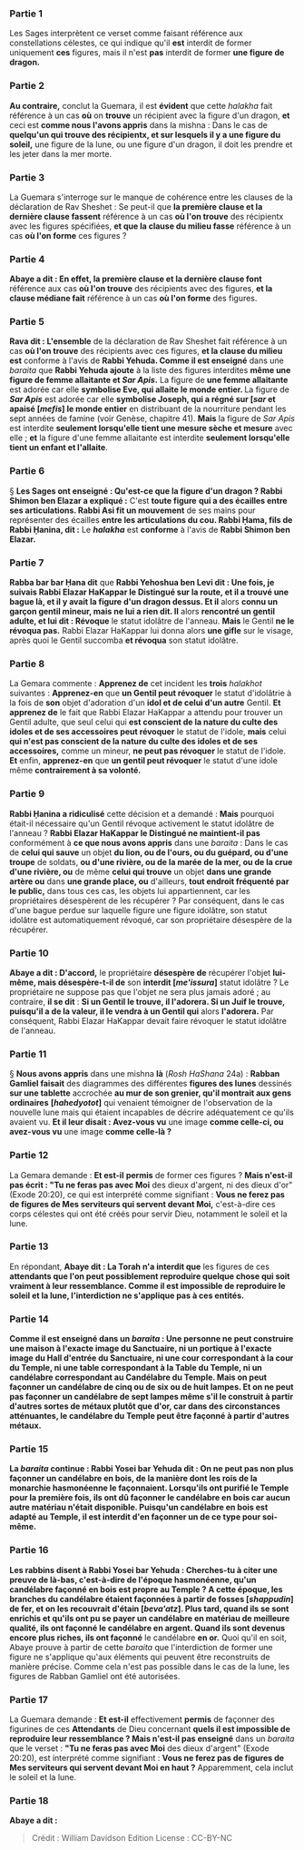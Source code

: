 
### Partie 1
Les Sages interprètent ce verset comme faisant référence aux constellations célestes, ce qui indique qu'il <b>est</b> interdit de former uniquement <b>ces</b> figures, mais il n'est <b>pas</b> interdit de former <b>une figure de dragon.</b>

### Partie 2
<b>Au contraire,</b> conclut la Guemara, il est <b>évident</b> que cette <i>halakha</i> fait référence à un cas <b>où</b> on <b>trouve</b> un récipient avec la figure d'un dragon, <b>et</b> ceci est <b>comme nous l'avons appris</b> dans la mishna : Dans le cas de <b>quelqu'un qui trouve des récipientx, et sur lesquels il y a une figure du soleil,</b> une figure de la lune, ou une figure d'un dragon, il doit les prendre et les jeter dans la mer morte.

### Partie 3
La Guemara s'interroge sur le manque de cohérence entre les clauses de la déclaration de Rav Sheshet : Se peut-il que <b>la première clause et la dernière clause fassent</b> référence à un cas <b>où l'on trouve</b> des récipientx avec les figures spécifiées, <b>et que la clause du milieu fasse</b> référence à un cas <b>où l'on forme</b> ces figures ?

### Partie 4
<b>Abaye a dit : En effet, la première clause et la dernière clause font</b> référence aux cas <b>où l'on trouve</b> des récipients avec des figures, <b>et la clause médiane fait</b> référence à un cas <b>où l'on forme</b> des figures.

### Partie 5
<b>Rava dit : L'ensemble</b> de la déclaration de Rav Sheshet fait référence à un cas <b>où l'on trouve</b> des récipients avec ces figures, <b>et la clause du milieu est</b> conforme à l'avis de <b>Rabbi Yehuda. Comme il est enseigné</b> dans une <i>baraita</i> que <b>Rabbi Yehuda ajoute</b> à la liste des figures interdites <b>même une figure de femme allaitante et <i>Sar Apis</i>.</b> La figure de <b>une femme allaitante</b> est adorée car elle <b>symbolise Eve, qui allaite le monde entier. </b> La figure de <b><i>Sar Apis</i></b> est adorée car elle <b>symbolise Joseph, qui a régné sur [<i>sar</i> et apaisé [<i>mefis</i>] le monde entier</b> en distribuant de la nourriture pendant les sept années de famine (voir Genèse, chapitre 41). <b>Mais</b> la figure de <i>Sar Apis</i> est interdite <b>seulement lorsqu'elle tient une mesure sèche et mesure</b> avec elle ; <b>et</b> la figure d'une femme allaitante est interdite <b>seulement lorsqu'elle tient un enfant et l'allaite</b>.

### Partie 6
§ <b>Les Sages ont enseigné : Qu'est-ce que la figure d'un dragon ? Rabbi Shimon ben Elazar a expliqué :</b> C'est <b>toute figure</b> <b>qui a des écailles entre ses articulations. Rabbi Asi fit un mouvement</b> de ses mains pour représenter des écailles <b>entre les articulations du cou. Rabbi Ḥama, fils de Rabbi Ḥanina, dit :</b> Le <b><i>halakha</i></b> est <b>conforme</b> à l'avis de <b>Rabbi Shimon ben Elazar.</b>

### Partie 7
<b>Rabba bar bar Ḥana dit</b> que <b>Rabbi Yehoshua ben Levi dit : Une fois, je suivais Rabbi Elazar HaKappar le Distingué sur la route, et il a trouvé une bague là, et il y avait la figure d'un dragon dessus. Et il</b> alors <b>connu un garçon gentil mineur, mais ne lui a rien dit. Il</b> alors <b>rencontré un gentil adulte, et lui dit : Révoque</b> le statut idolâtre de l'anneau. <b>Mais</b> le Gentil <b>ne le révoqua pas.</b> Rabbi Elazar HaKappar lui donna alors <b>une gifle</b> sur le visage, après quoi le Gentil succomba <b>et révoqua</b> son statut idolâtre.

### Partie 8
La Gemara commente : <b>Apprenez de</b> cet incident les <b>trois</b> <i>halakhot</i> suivantes : <b>Apprenez-en</b> que <b>un Gentil peut révoquer</b> le statut d'idolâtrie à la fois de <b>son</b> objet d'adoration d'un <b>idol et de celui d'un autre</b> Gentil. <b>Et apprenez de</b> le fait que Rabbi Elazar HaKappar a attendu pour trouver un Gentil adulte, que seul celui qui <b>est conscient de la nature du culte des idoles et de ses accessoires peut révoquer</b> le statut de l'idole, <b>mais</b> celui <b>qui n'est pas conscient de la nature du culte des idoles et de ses accessoires,</b> comme un mineur, <b>ne peut pas révoquer</b> le statut de l'idole. <b>Et</b> enfin, <b>apprenez-en</b> que <b>un gentil peut révoquer</b> le statut d'une idole même <b>contrairement à sa volonté.</b>

### Partie 9
<b>Rabbi Ḥanina a ridiculisé</b> cette décision et a demandé : <b>Mais</b> pourquoi était-il nécessaire qu'un Gentil révoque activement le statut idolâtre de l'anneau ? <b>Rabbi Elazar HaKappar le Distingué ne maintient-il pas</b> conformément à <b>ce que nous avons appris</b> dans une <i>baraita</i> : Dans le cas de <b>celui qui sauve</b> un objet <b>du lion, ou de l'ours, ou du guépard, ou d'une troupe</b> de soldats, <b>ou d'une rivière, ou de la marée de la mer, ou de la crue d'une rivière, ou</b> de même <b>celui qui trouve</b> un objet <b>dans une grande artère ou</b> dans <b>une grande place, ou</b> d'ailleurs, <b>tout endroit fréquenté par le public,</b> dans tous ces cas, les objets lui appartiennent, car les propriétaires désespèrent</b> de les récupérer ? </b> Par conséquent, dans le cas d'une bague perdue sur laquelle figure une figure idolâtre, son statut idolâtre est automatiquement révoqué, car son propriétaire désespère de la récupérer.

### Partie 10
<b>Abaye a dit : D'accord,</b> le propriétaire <b>désespère de</b> récupérer l'objet <b>lui-même, mais désespère-t-il de</b> son <b>interdit [<i>me'issura</i>]</b> statut idolâtre ? Le propriétaire ne suppose pas que l'objet ne sera plus jamais adoré ; au contraire, <b>il se dit</b> : <b>Si un Gentil le trouve, il l'adorera. Si un Juif le trouve, puisqu'il a de la valeur, il le vendra à un Gentil qui</b> alors <b>l'adorera.</b> Par conséquent, Rabbi Elazar HaKappar devait faire révoquer le statut idolâtre de l'anneau.

### Partie 11
§ <b>Nous avons appris</b> dans une mishna <b>là</b> (<i>Rosh HaShana</i> 24a) : <b>Rabban Gamliel faisait</b> des diagrammes des différentes <b>figures des lunes</b> dessinés <b>sur une tablette</b> accrochée <b>au mur de son grenier, qu'il montrait aux gens ordinaires</b> <b>[<i>hahedyotot</i>]</b> qui venaient témoigner de l'observation de la nouvelle lune mais qui étaient incapables de décrire adéquatement ce qu'ils avaient vu. <b>Et il leur disait : Avez-vous vu</b> une image <b>comme celle-ci, ou avez-vous vu</b> une image <b>comme celle-là ?</b>

### Partie 12
La Gemara demande : <b>Et est-il</b> <b>permis</b> de former ces figures ? <b>Mais n'est-il pas écrit : "Tu ne feras pas avec Moi</b> des dieux d'argent, ni des dieux d'or" (Exode 20:20), ce qui est interprété comme signifiant : <b>Vous ne ferez pas de figures de Mes serviteurs qui servent devant Moi,</b> c'est-à-dire ces corps célestes qui ont été créés pour servir Dieu, notamment le soleil et la lune.

### Partie 13
En répondant, <b>Abaye dit : La Torah n'a interdit que</b> les figures de ces <b>attendants que l'on peut <b>possiblement reproduire</b> quelque chose qui soit vraiment <b>à leur ressemblance.</b> Comme il est impossible de reproduire le soleil et la lune, l'interdiction ne s'applique pas à ces entités.

### Partie 14
<b>Comme il est enseigné</b> dans un <i>baraita</i> : <b>Une personne ne peut construire une maison</b> à l'exacte <b>image du Sanctuaire,</b> ni <b>un portique</b> à l'exacte <b>image du Hall d'entrée</b> du Sanctuaire, ni <b>une cour correspondant à la cour du Temple,</b> ni <b>une table correspondant à la Table</b> du Temple, ni <b>un candélabre correspondant au Candélabre</b> du Temple. <b>Mais</b> on <b>peut façonner</b> un candélabre <b>de cinq ou de six ou de huit</b> lampes. <b>Et</b> on <b>ne peut pas façonner</b> un candélabre <b>de sept</b> lampes <b>même</b> s'il le construit <b>à partir d'autres sortes de métaux</b> plutôt que d'or, car dans des circonstances atténuantes, le candélabre du Temple peut être façonné à partir d'autres métaux.

### Partie 15
La <i>baraita</i> continue : <b>Rabbi Yosei bar Yehuda dit : On ne peut pas non plus façonner un candélabre en bois, de la manière dont</b> les rois de <b>la monarchie hasmonéenne le façonnaient</b>. Lorsqu'ils ont purifié le Temple pour la première fois, ils ont dû façonner le candélabre en bois car aucun autre matériau n'était disponible. Puisqu'un candélabre en bois est adapté au Temple, il est interdit d'en façonner un de ce type pour soi-même.

### Partie 16
Les rabbins <b>disent à</b> Rabbi Yosei bar Yehuda : Cherches-tu à citer <b>une preuve de là-bas,</b> c'est-à-dire de l'époque hasmonéenne, qu'un candélabre façonné en bois est propre au Temple ? A cette époque, les branches du candélabre <b>étaient</b> façonnées à partir de <b>fosses [<i>shappudin</i>] de fer, et on les recouvrait</b> <b>d'étain [<i>beva'atz</i>].</b> Plus tard, quand <b>ils se sont enrichis</b> et qu'ils ont pu se payer un candélabre en matériau de meilleure qualité, <b>ils ont façonné</b> le candélabre <b>en argent. </b> Quand ils sont devenus encore plus riches, ils ont façonné</b> le candélabre <b>en or.</b> Quoi qu'il en soit, Abaye prouve à partir de cette <i>baraita</i> que l'interdiction de former une figure ne s'applique qu'aux éléments qui peuvent être reconstruits de manière précise. Comme cela n'est pas possible dans le cas de la lune, les figures de Rabban Gamliel ont été autorisées.

### Partie 17
La Guemara demande : <b>Et est-il</b> effectivement <b>permis</b> de façonner des figurines de ces <b>Attendants</b> de Dieu concernant <b>quels il est impossible de reproduire leur ressemblance ? Mais n'est-il pas enseigné</b> dans un <i>baraita</i> que le verset : <b>"Tu ne feras pas avec Moi</b> des dieux d'argent" (Exode 20:20), est interprété comme signifiant : <b>Vous ne ferez pas de figures de Mes serviteurs qui servent devant Moi en haut ?</b> Apparemment, cela inclut le soleil et la lune.

### Partie 18
<b>Abaye a dit :</b>

>Crédit : William Davidson Edition
>License : CC-BY-NC